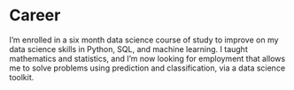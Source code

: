 # Career
I’m enrolled in a six month data science course of study to improve on my data science skills in Python, SQL, and machine learning. I taught mathematics and statistics, and I’m now looking for employment that allows me to solve problems using prediction and classification, via a data science toolkit.
